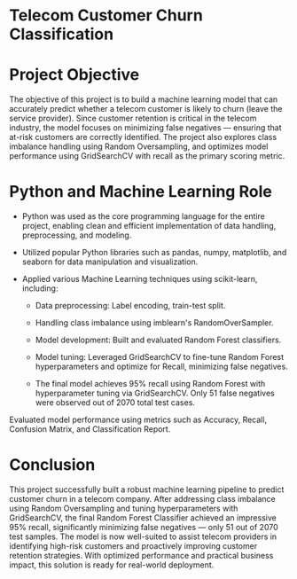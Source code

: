 # Telecom Customer Churn Classification

# Project Objective

The objective of this project is to build a machine learning model that can accurately predict whether a telecom customer is likely to churn (leave the service provider). Since customer retention is critical in the telecom industry, the model focuses on minimizing false negatives — ensuring that at-risk customers are correctly identified. The project also explores class imbalance handling using Random Oversampling, and optimizes model performance using GridSearchCV with recall as the primary scoring metric.

# Python and Machine Learning Role

- Python was used as the core programming language for the entire project, enabling clean and efficient implementation of data handling, preprocessing, and modeling.

-  Utilized popular Python libraries such as pandas, numpy, matplotlib, and seaborn for data manipulation and visualization.

- Applied various Machine Learning techniques using scikit-learn, including:

  - Data preprocessing: Label encoding, train-test split.

  - Handling class imbalance using imblearn's RandomOverSampler.

  - Model development: Built and evaluated Random Forest classifiers.

  - Model tuning: Leveraged GridSearchCV to fine-tune Random Forest hyperparameters and optimize for Recall, minimizing false negatives.
 
  - The final model achieves 95% recall using Random Forest with hyperparameter tuning via GridSearchCV. Only 51 false negatives were observed out of 2070 total test cases.

Evaluated model performance using metrics such as Accuracy, Recall, Confusion Matrix, and Classification Report.

# Conclusion

This project successfully built a robust machine learning pipeline to predict customer churn in a telecom company. After addressing class imbalance using Random Oversampling and tuning hyperparameters with GridSearchCV, the final Random Forest Classifier achieved an impressive 95% recall, significantly minimizing false negatives — only 51 out of 2070 test samples. The model is now well-suited to assist telecom providers in identifying high-risk customers and proactively improving customer retention strategies. With optimized performance and practical business impact, this solution is ready for real-world deployment.


